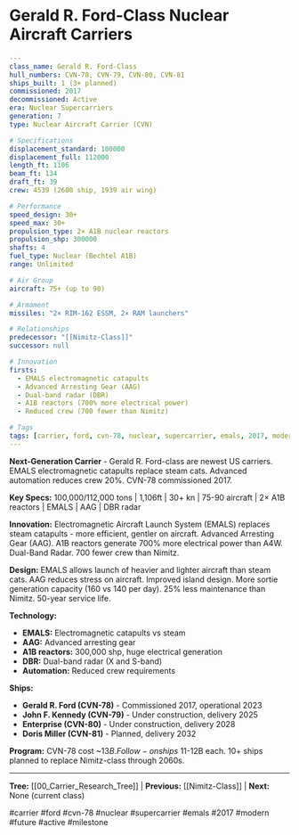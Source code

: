 # Gerald R. Ford-Class Nuclear Aircraft Carriers

```yaml
---
class_name: Gerald R. Ford-Class
hull_numbers: CVN-78, CVN-79, CVN-80, CVN-81
ships_built: 1 (3+ planned)
commissioned: 2017
decommissioned: Active
era: Nuclear Supercarriers
generation: 7
type: Nuclear Aircraft Carrier (CVN)

# Specifications
displacement_standard: 100000
displacement_full: 112000
length_ft: 1106
beam_ft: 134
draft_ft: 39
crew: 4539 (2600 ship, 1939 air wing)

# Performance
speed_design: 30+
speed_max: 30+
propulsion_type: 2× A1B nuclear reactors
propulsion_shp: 300000
shafts: 4
fuel_type: Nuclear (Bechtel A1B)
range: Unlimited

# Air Group
aircraft: 75+ (up to 90)

# Armament
missiles: "2× RIM-162 ESSM, 2× RAM launchers"

# Relationships
predecessor: "[[Nimitz-Class]]"
successor: null

# Innovation
firsts:
  - EMALS electromagnetic catapults
  - Advanced Arresting Gear (AAG)
  - Dual-band radar (DBR)
  - A1B reactors (700% more electrical power)
  - Reduced crew (700 fewer than Nimitz)

# Tags
tags: [carrier, ford, cvn-78, nuclear, supercarrier, emals, 2017, modern, future, active, milestone]
---
```

**Next-Generation Carrier** - Gerald R. Ford-class are newest US carriers. EMALS electromagnetic catapults replace steam cats. Advanced automation reduces crew 20%. CVN-78 commissioned 2017.

**Key Specs:** 100,000/112,000 tons | 1,106ft | 30+ kn | 75-90 aircraft | 2× A1B reactors | EMALS | AAG | DBR radar

**Innovation:** Electromagnetic Aircraft Launch System (EMALS) replaces steam catapults - more efficient, gentler on aircraft. Advanced Arresting Gear (AAG). A1B reactors generate 700% more electrical power than A4W. Dual-Band Radar. 700 fewer crew than Nimitz.

**Design:** EMALS allows launch of heavier and lighter aircraft than steam cats. AAG reduces stress on aircraft. Improved island design. More sortie generation capacity (160 vs 140 per day). 25% less maintenance than Nimitz. 50-year service life.

**Technology:**
- **EMALS:** Electromagnetic catapults vs steam
- **AAG:** Advanced arresting gear
- **A1B reactors:** 300,000 shp, huge electrical generation
- **DBR:** Dual-band radar (X and S-band)
- **Automation:** Reduced crew requirements

**Ships:**
- **Gerald R. Ford (CVN-78)** - Commissioned 2017, operational 2023
- **John F. Kennedy (CVN-79)** - Under construction, delivery 2025
- **Enterprise (CVN-80)** - Under construction, delivery 2028
- **Doris Miller (CVN-81)** - Planned, delivery 2032

**Program:** CVN-78 cost ~$13B. Follow-on ships ~$11-12B each. 10+ ships planned to replace Nimitz-class through 2060s.

---
**Tree:** [[00_Carrier_Research_Tree]] | **Previous:** [[Nimitz-Class]] | **Next:** None (current class)

#carrier #ford #cvn-78 #nuclear #supercarrier #emals #2017 #modern #future #active #milestone
